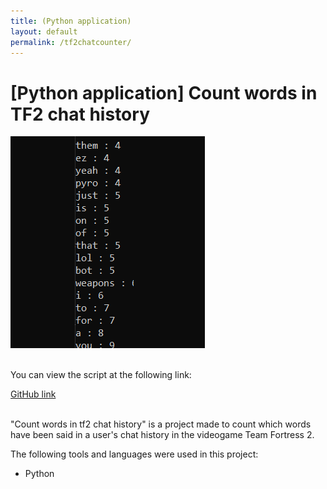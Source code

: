 ```yaml
---
title: (Python application)
layout: default
permalink: /tf2chatcounter/
---
```

<h1 class="row justify-content-center"> [Python application] Count words in TF2 chat history</h1>

<div class="row justify-content-center">
  <img src="/assets/Images/tf2countchatmessages/thumbnail.png">
</div>


<br>
<div class="row justify-content-center">
  <p>You can view the script at the following link:</p>
</div>
<div class="row justify-content-around">
  <a href="https://github.com/Joey-Einerhand/CountWordsInTF2Chat" class="btn btn-primary">GitHub link</a>
</div>

<br>

<p>
  "Count words in tf2 chat history" is a project made to count which words have been said in a user's chat history in the videogame Team Fortress 2.
</p>

<p>The following tools and languages were used in this project:</p>
<ul>
  <li>Python</li>
</ul>
